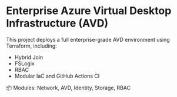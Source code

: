 # Enterprise Azure Virtual Desktop Infrastructure (AVD)

This project deploys a full enterprise-grade AVD environment using Terraform, including:
- Hybrid Join
- FSLogix
- RBAC
- Modular IaC and GitHub Actions CI

📦 Modules: Network, AVD, Identity, Storage, RBAC

